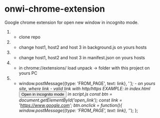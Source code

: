 # onwi-chrome-extension
Google chrome extension for open new window in incognito mode.

1. - clone repo
2. - change host1, host2 and host 3 in background.js on yours hosts
3. - change host1, host2 and host 3 in manifest.json on yours hosts
4. - in chrome://extensions/ load unpack -> folder with this project on yours PC
5. - window.postMessage({type: 'FROM_PAGE', text: link}, '*'); - on yours site, 
where link - valid link with http/https
EXAMPLE:
in index.html 
<button id='open_link'>Open in incognito mode</button>
in script.js
const btn = document.getElementById('open_link');
const link = 'https://www.google.com';
btn.onclick = function(){
  window.postMessage({type: 'FROM_PAGE', text: link}, '*'); 
};


